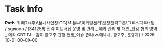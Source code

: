 # Task Info

**Path:** 카페24(주)\본사사업장\[CG]MI본부\마케팅센터\성장전략그룹\그로스파트너팀 / sgmoon / [341256] 전략 파트너십 운영 및 관리 _ 예외 관리 및 대면_민감 협의 영역 _ 메타 CBT PJ - 참여 광고주 진행 현황_이슈 관리(w.매체사, 광고주, 운영자) / 2025-10-01_00-00-00

